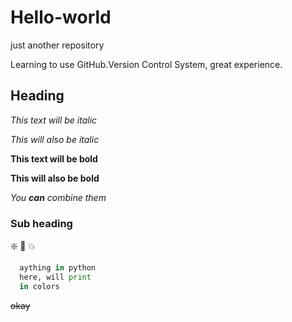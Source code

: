 # Hello-world
just another repository

Learning to use GitHub.Version Control System, great experience.

## Heading
*This text will be italic*

_This will also be italic_

**This text will be bold**

__This will also be bold__

_You **can** combine them_

### Sub heading
:sparkle: :camel: :boom:

``` py
  aything in python
  here, will print 
  in colors
```

~~okay~~
